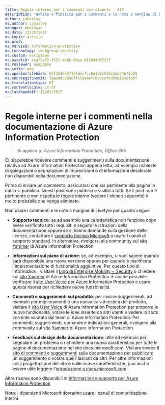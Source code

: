 ```yaml
---
title: Regole interne per i commenti dei clienti - AIP
description: "Ambito e finalità per i commenti e le note a margine di Livefyre per la documentazione di Azure Information Protection."
author: cabailey
ms.author: cabailey
manager: mbaldwin
ms.date: 11/03/2017
ms.topic: article
ms.prod: 
ms.service: information-protection
ms.technology: techgroup-identity
ms.custom: askipteam
ms.assetid: 4eafbe72-f537-4e66-80ae-d11894d373f7
ms.reviewer: esaggese
ms.suite: ems
ms.openlocfilehash: 64f354ed87fbfaccfcc6a102c6d8c2ea88b75b39
ms.sourcegitcommit: 79aa9838956f755994efcb97cef6dd5d1892f06f
ms.translationtype: HT
ms.contentlocale: it-IT
ms.lasthandoff: 11/03/2017
---
```

# <a name="house-rules-for-comments-on-the-azure-information-protection-documentation"></a>Regole interne per i commenti nella documentazione di Azure Information Protection

>*Si applica a: Azure Information Protection, Office 365*

Ci piacerebbe ricevere commenti e suggerimenti sulla documentazione relativa ad Azure Information Protection appena letta, ad esempio richieste di spiegazioni o segnalazioni di imprecisioni o di informazioni desiderate non disponibili nella documentazione. 

Prima di inviare un commento, assicurarsi che sia pertinente alla pagina in cui lo si pubblica. Questi post sono pubblici e visibili a tutti. Se il post non è pertinente o non rispetta le regole interne (vedere l'elenco seguente) è molto probabile che venga eliminato.
 
Non usare i commenti e le note a margine di Livefyre per quanto segue:
 
- **Supporto tecnico**: se ad esempio una caratteristica non funziona dopo avere verificato tutti i requisiti e seguito le istruzioni della documentazione oppure se si hanno domande sulla gestione delle licenze, contattare il [supporto tecnico Microsoft](./get-started/information-support.md#to-contact-microsoft-support) o usare i canali di supporto standard. In alternativa, rivolgersi alla community sul [sito Yammer](https://www.yammer.com/AskIPTeam) di Azure Information Protection.

- **Informazioni sul piano di azione**: se, ad esempio, si vuol sapere quando sarà disponibile una nuova versione oppure per quando è pianificata l'implementazione di funzionalità aggiuntive, Per questo tipo di informazioni, visitare il [blog di Enterpise Mobility + Security](https://blogs.technet.microsoft.com/enterprisemobility/?product=azure-information-protection,azure-rights-management-services) o chiedere sul [sito Yammer](https://www.yammer.com/AskIPTeam) di Azure Information Protection. È anche possibile verificare il [sito User Voice](https://msip.uservoice.com) per Azure Information Protection e usare questa risorsa per richiedere nuove funzionalità.

- **Commenti e suggerimenti sul prodotto**: per inviare suggerimenti, ad esempio per miglioramenti o una nuova caratteristica del prodotto, visitare il [sito User Voice](https://msip.uservoice.com) di Azure Information Protection per proporre le nuove funzionalità, votare le idee inserite da altri utenti e vedere lo stato corrente valutato dal team di Azure Information Protection. Per commenti, suggerimenti, domande e indicazioni generali, rivolgersi alla community sul [sito Yammer](https://www.yammer.com/AskIPTeam) di Azure Information Protection. 

- **Feedback sul design della documentazione**: utile ad esempio per segnalare un problema o richiedere una nuova caratteristica per tutte le pagine di documentazione nel sito docs.microsoft.com. Visitare invece il [sito di commenti e suggerimenti](https://msdocs.uservoice.com/forums/364242-general-site-feedback) sulla documentazione per pubblicare un suggerimento o votare quelli lasciati da altri. Per altre informazioni sulla progettazione del sito e sulle nuove caratteristiche, può anche essere utile leggere l'[introduzione a docs.microsoft.com](/teamblog/introducing-docs-microsoft-com/).

Altre risorse sono disponibili in [Informazioni e supporto per Azure Information Protection](./get-started/information-support.md). 

Nota: i dipendenti Microsoft dovranno usare i canali di comunicazione interni.

